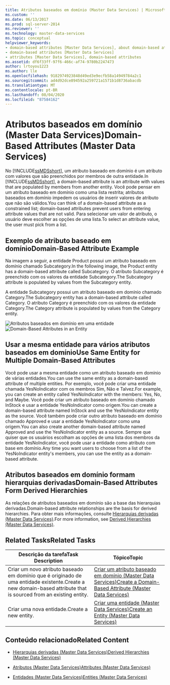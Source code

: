 ```yaml
---
title: Atributos baseados em domínio (Master Data Services) | Microsoft Docs
ms.custom: ''
ms.date: 06/13/2017
ms.prod: sql-server-2014
ms.reviewer: ''
ms.technology: master-data-services
ms.topic: conceptual
helpviewer_keywords:
- domain-based attributes [Master Data Services], about domain-based attributes
- domain-based attributes [Master Data Services]
- attributes [Master Data Services], domain-based attributes
ms.assetid: df6f33ff-97f6-466c-af74-9780b2247473
author: lrtoyou1223
ms.author: lle
ms.openlocfilehash: 9182974923848d49ed3e9ecfb58a14949784a2c1
ms.sourcegitcommit: ad4d92dce894592a259721a1571b1d8736abacdb
ms.translationtype: MT
ms.contentlocale: pt-BR
ms.lasthandoff: 08/04/2020
ms.locfileid: "87584162"
---
```

# <a name="domain-based-attributes-master-data-services"></a><span data-ttu-id="9b380-102">Atributos baseados em domínio (Master Data Services)</span><span class="sxs-lookup"><span data-stu-id="9b380-102">Domain-Based Attributes (Master Data Services)</span></span>
  <span data-ttu-id="9b380-103">No [!INCLUDE[ssMDSshort](../includes/ssmdsshort-md.md)], um atributo baseado em domínio é um atributo com valores que são preenchidos por membros de outra entidade.</span><span class="sxs-lookup"><span data-stu-id="9b380-103">In [!INCLUDE[ssMDSshort](../includes/ssmdsshort-md.md)], a domain-based attribute is an attribute with values that are populated by members from another entity.</span></span> <span data-ttu-id="9b380-104">Você pode pensar em um atributo baseado em domínio como uma lista restrita; atributos baseados em domínio impedem os usuários de inserir valores de atributo que não são válidos.</span><span class="sxs-lookup"><span data-stu-id="9b380-104">You can think of a domain-based attribute as a constrained list; domain-based attributes prevent users from entering attribute values that are not valid.</span></span> <span data-ttu-id="9b380-105">Para selecionar um valor de atributo, o usuário deve escolher as opções de uma lista.</span><span class="sxs-lookup"><span data-stu-id="9b380-105">To select an attribute value, the user must pick from a list.</span></span>

## <a name="domain-based-attribute-example"></a><span data-ttu-id="9b380-106">Exemplo de atributo baseado em domínio</span><span class="sxs-lookup"><span data-stu-id="9b380-106">Domain-Based Attribute Example</span></span>
 <span data-ttu-id="9b380-107">Na imagem a seguir, a entidade Product possui um atributo baseado em domínio chamado Subcategory.</span><span class="sxs-lookup"><span data-stu-id="9b380-107">In the following image, the Product entity has a domain-based attribute called Subcategory.</span></span> <span data-ttu-id="9b380-108">O atributo Subcategory é preenchido com os valores da entidade Subcategory.</span><span class="sxs-lookup"><span data-stu-id="9b380-108">The Subcategory attribute is populated by values from the Subcategory entity.</span></span>

 <span data-ttu-id="9b380-109">A entidade Subcategory possui um atributo baseado em domínio chamado Category.</span><span class="sxs-lookup"><span data-stu-id="9b380-109">The Subcategory entity has a domain-based attribute called Category.</span></span> <span data-ttu-id="9b380-110">O atributo Category é preenchido com os valores da entidade Category.</span><span class="sxs-lookup"><span data-stu-id="9b380-110">The Category attribute is populated by values from the Category entity.</span></span>

 <span data-ttu-id="9b380-111">![Atributos baseados em domínio em uma entidade](../../2014/master-data-services/media/mds-conc-domain-based-attribute-conceptual.gif "Atributos baseados em domínio em uma entidade")</span><span class="sxs-lookup"><span data-stu-id="9b380-111">![Domain-Based Attributes in an Entity](../../2014/master-data-services/media/mds-conc-domain-based-attribute-conceptual.gif "Domain-Based Attributes in an Entity")</span></span>

## <a name="use-same-entity-for-multiple-domain-based-attributes"></a><span data-ttu-id="9b380-112">Usar a mesma entidade para vários atributos baseados em domínio</span><span class="sxs-lookup"><span data-stu-id="9b380-112">Use Same Entity for Multiple Domain-Based Attributes</span></span>
 <span data-ttu-id="9b380-113">Você pode usar a mesma entidade como um atributo baseado em domínio de várias entidades.</span><span class="sxs-lookup"><span data-stu-id="9b380-113">You can use the same entity as a domain-based attribute of multiple entities.</span></span> <span data-ttu-id="9b380-114">Por exemplo, você pode criar uma entidade chamada YesNoIndicator com os membros Sim, Não e Talvez.</span><span class="sxs-lookup"><span data-stu-id="9b380-114">For example, you can create an entity called YesNoIndicator with the members: Yes, No, and Maybe.</span></span> <span data-ttu-id="9b380-115">Você pode criar um atributo baseado em domínio chamado InStock e usar a entidade YesNoIndicator como origem.</span><span class="sxs-lookup"><span data-stu-id="9b380-115">You can create a domain-based attribute named InStock and use the YesNoIndicator entity as the source.</span></span> <span data-ttu-id="9b380-116">Você também pode criar outro atributo baseado em domínio chamado Approved e usar a entidade YesNoIndicator como uma origem.</span><span class="sxs-lookup"><span data-stu-id="9b380-116">You can also create another domain-based attribute named Approved and use the YesNoIndicator entity as a source.</span></span> <span data-ttu-id="9b380-117">Sempre que quiser que os usuários escolham as opções de uma lista dos membros da entidade YesNoIndicator, você pode usar a entidade como atributo com base em domínio.</span><span class="sxs-lookup"><span data-stu-id="9b380-117">Any time you want users to choose from a list of the YesNoIndicator entity's members, you can use the entity as a domain-based attribute.</span></span>

## <a name="domain-based-attributes-form-derived-hierarchies"></a><span data-ttu-id="9b380-118">Atributos baseados em domínio formam hierarquias derivadas</span><span class="sxs-lookup"><span data-stu-id="9b380-118">Domain-Based Attributes Form Derived Hierarchies</span></span>
 <span data-ttu-id="9b380-119">As relações de atributos baseados em domínio são a base das hierarquias derivadas.</span><span class="sxs-lookup"><span data-stu-id="9b380-119">Domain-based attribute relationships are the basis for derived hierarchies.</span></span> <span data-ttu-id="9b380-120">Para obter mais informações, consulte [Hierarquias derivadas &#40;Master Data Services&#41;](derived-hierarchies-master-data-services.md).</span><span class="sxs-lookup"><span data-stu-id="9b380-120">For more information, see [Derived Hierarchies &#40;Master Data Services&#41;](derived-hierarchies-master-data-services.md).</span></span>

## <a name="related-tasks"></a><span data-ttu-id="9b380-121">Related Tasks</span><span class="sxs-lookup"><span data-stu-id="9b380-121">Related Tasks</span></span>

|<span data-ttu-id="9b380-122">Descrição da tarefa</span><span class="sxs-lookup"><span data-stu-id="9b380-122">Task Description</span></span>|<span data-ttu-id="9b380-123">Tópico</span><span class="sxs-lookup"><span data-stu-id="9b380-123">Topic</span></span>|
|----------------------|-----------|
|<span data-ttu-id="9b380-124">Criar um novo atributo baseado em domínio que é originado de uma entidade existente.</span><span class="sxs-lookup"><span data-stu-id="9b380-124">Create a new domain-based attribute that is sourced from an existing entity.</span></span>|[<span data-ttu-id="9b380-125">Criar um atributo baseado em domínio &#40;Master Data Services&#41;</span><span class="sxs-lookup"><span data-stu-id="9b380-125">Create a Domain-Based Attribute &#40;Master Data Services&#41;</span></span>](../../2014/master-data-services/create-a-domain-based-attribute-master-data-services.md)|
|<span data-ttu-id="9b380-126">Criar uma nova entidade.</span><span class="sxs-lookup"><span data-stu-id="9b380-126">Create a new entity.</span></span>|[<span data-ttu-id="9b380-127">Criar uma entidade &#40;Master Data Services&#41;</span><span class="sxs-lookup"><span data-stu-id="9b380-127">Create an Entity &#40;Master Data Services&#41;</span></span>](../../2014/master-data-services/create-an-entity-master-data-services.md)|

## <a name="related-content"></a><span data-ttu-id="9b380-128">Conteúdo relacionado</span><span class="sxs-lookup"><span data-stu-id="9b380-128">Related Content</span></span>

-   [<span data-ttu-id="9b380-129">Hierarquias derivadas &#40;Master Data Services&#41;</span><span class="sxs-lookup"><span data-stu-id="9b380-129">Derived Hierarchies &#40;Master Data Services&#41;</span></span>](derived-hierarchies-master-data-services.md)

-   [<span data-ttu-id="9b380-130">Atributos &#40;Master Data Services&#41;</span><span class="sxs-lookup"><span data-stu-id="9b380-130">Attributes &#40;Master Data Services&#41;</span></span>](../../2014/master-data-services/attributes-master-data-services.md)

-   [<span data-ttu-id="9b380-131">Entidades &#40;Master Data Services&#41;</span><span class="sxs-lookup"><span data-stu-id="9b380-131">Entities &#40;Master Data Services&#41;</span></span>](../../2014/master-data-services/entities-master-data-services.md)


